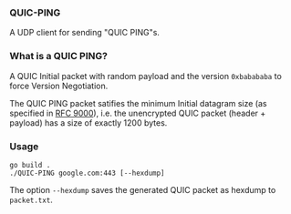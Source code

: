 ### QUIC-PING
A UDP client for sending "QUIC PING"s. 

### What is a QUIC PING?
A QUIC Initial packet with random payload and the version ```0xbabababa``` to force Version Negotiation.

The QUIC PING packet satifies the minimum Initial datagram size (as specified in [RFC 9000](https://www.rfc-editor.org/rfc/rfc9000.html#initial-size)), i.e. the unencrypted QUIC packet (header + payload) has a size of exactly 1200 bytes.

### Usage
```
go build .
./QUIC-PING google.com:443 [--hexdump]

```
The option ```--hexdump``` saves the generated QUIC packet as hexdump to ```packet.txt```.
